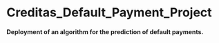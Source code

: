 # Creditas_Default_Payment_Project
#### Deployment of an algorithm for the prediction of default payments. 
